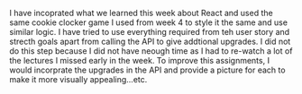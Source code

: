I have incoprated what we learned this week about React and used the same cookie clocker game I used from week 4 to style it the same and use similar logic. I have tried to use everything required from teh user story and strecth goals apart from calling the API to give addtional upgrades. I did not do this step because I did not have neough time as I had to re-watch a lot of the lectures I missed early in the week. To improve this assignments, I would incorprate the upgrades in the API and provide a picture for each to make it more visually appealing...etc.
